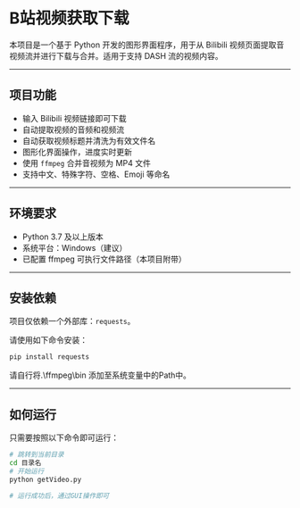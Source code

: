 # B站视频获取下载

本项目是一个基于 Python 开发的图形界面程序，用于从 Bilibili 视频页面提取音视频流并进行下载与合并。适用于支持 DASH 流的视频内容。

---

## 项目功能

- 输入 Bilibili 视频链接即可下载
- 自动提取视频的音频和视频流
- 自动获取视频标题并清洗为有效文件名
- 图形化界面操作，进度实时更新
- 使用 `ffmpeg` 合并音视频为 MP4 文件
- 支持中文、特殊字符、空格、Emoji 等命名

---

## 环境要求

- Python 3.7 及以上版本
- 系统平台：Windows（建议）
- 已配置 ffmpeg 可执行文件路径（本项目附带）

---

## 安装依赖

项目仅依赖一个外部库：`requests`。

请使用如下命令安装：

```bash
pip install requests
```

请自行将.\ffmpeg\bin 添加至系统变量中的Path中。

---

## 如何运行

只需要按照以下命令即可运行：

```bash
# 跳转到当前目录
cd 目录名
# 开始运行
python getVideo.py

# 运行成功后，通过GUI操作即可
```